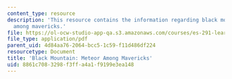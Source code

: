 ```yaml
---
content_type: resource
description: 'This resource contains the information regarding black mountain: meteor
  among mavericks.'
file: https://ol-ocw-studio-app-qa.s3.amazonaws.com/courses/es-291-learning-seminar-experiments-in-education-spring-2003/8861c7083298f3ffa4a1f9199e3ea148_MITES_291S03_blk_mntn.pdf
file_type: application/pdf
parent_uid: 4d84aa76-2064-bcc5-1c59-f11d486df224
resourcetype: Document
title: 'Black Mountain: Meteor Among Mavericks'
uid: 8861c708-3298-f3ff-a4a1-f9199e3ea148
---
```

